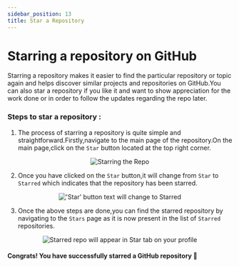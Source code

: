 ```yaml
---
sidebar_position: 13
title: Star a Repository
---
```


# Starring a repository on GitHub

Starring a repository makes it easier to find the particular repository or topic again and helps discover similar projects and repositories on GitHub.You can also star a repository if you like it and want to show appreciation for the work done or in order to follow the updates regarding the repo later.

### Steps to star a repository :

1. The process of starring a repository is quite simple and straightforward.Firstly,navigate to the main page of the repository.On the main page,click on the `Star` button located at the top right corner.

<div align="center">
  <img alt="Starring the Repo" src="https://user-images.githubusercontent.com/102421475/174355850-e6a746da-e8ca-4296-9722-d87c7e3d5a92.jpg"></img>
</div>
 
2. Once you have clicked on the `Star` button,it will change from `Star` to `Starred` which indicates that the repository has been starred.
 
<div align="center">
  <img alt="'Star' button text will change to Starred" src="https://user-images.githubusercontent.com/102421475/174355896-850c6c51-ba8f-4d9a-b860-ef8dbea39dcb.jpg"></img>
</div>

3. Once the above steps are done,you can find the starred repository by navigating to the `Stars` page as it is now present in the list of `Starred` repositories.

<div align="center">
  <img alt="Starred repo will appear in Star tab on your profile" src="https://user-images.githubusercontent.com/102421475/174355944-10cfd324-45e3-4403-bb7d-d0edd2b2f55b.jpg"></img>
</div>

 #### Congrats! You have successfully starred a GitHub repository :confetti_ball:



